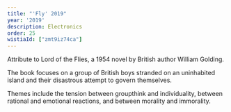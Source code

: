 ```yaml
---
title: "'Fly' 2019"
year: '2019'
description: Electronics
order: 25
wistiaId: ["zmt9iz74ca"]
---
```

Attribute to Lord of the Flies, a 1954 novel by British author William Golding.

The book focuses on a group of British boys stranded on an uninhabited island and their disastrous attempt to govern themselves.

Themes include the tension between groupthink and individuality, between rational and emotional reactions, and between morality and immorality.